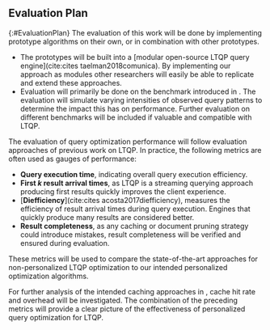 ## Evaluation Plan
{:#EvaluationPlan}
The evaluation of this work will be done by implementing prototype algorithms on their own, or in combination with other prototypes.

- The prototypes will be built into a [modular open-source LTQP query engine](cite:cites taelman2018comunica). By implementing our approach as modules other researchers will easily be able to replicate and extend these approaches.
- Evaluation will primarily be done on the benchmark introduced in [](#UsagePatternMethod). The evaluation will simulate varying intensities of observed query patterns to determine the impact this has on performance. Further evaluation on different benchmarks will be included if valuable and compatible with LTQP.

The evaluation of query optimization performance will follow evaluation approaches of previous work on LTQP.
In practice, the following metrics are often used as gauges of performance:

- **Query execution time**, indicating overall query execution efficiency.
- **First *k* result arrival times**, as LTQP is a streaming querying approach producing first results quickly improves the client experience.
- [**Diefficiency**](cite:cites acosta2017diefficiency), measures the efficiency of result arrival times during query execution. Engines that quickly produce many results are considered better.
- **Result completeness**, as any caching or document pruning strategy could introduce mistakes, result completeness will be verified and ensured during evaluation.

These metrics will be used to compare the state-of-the-art approaches for non-personalized LTQP optimization to our intended personalized optimization algorithms.

For further analysis of the intended caching approaches in [](#CachingMethod), cache hit rate and overhead will be investigated.
The combination of the preceding metrics will provide a clear picture of the effectiveness of personalized query optimization for LTQP.
